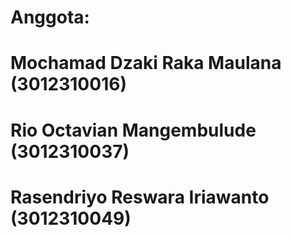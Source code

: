 # Anggota: 
# Mochamad Dzaki Raka Maulana (3012310016)
# Rio Octavian Mangembulude (3012310037)
# Rasendriyo Reswara Iriawanto (3012310049)
